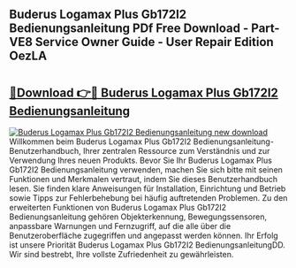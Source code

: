## Buderus Logamax Plus Gb172I2 Bedienungsanleitung PDf Free Download - Part-VE8 Service Owner Guide - User Repair Edition OezLA

# <h2><a href="http://df32j4.blite.top/?on=Buderus+Logamax+Plus+Gb172I2+Bedienungsanleitung">🔗Download 👉🔴 Buderus Logamax Plus Gb172I2 Bedienungsanleitung</a></h2>

[![Buderus Logamax Plus Gb172I2 Bedienungsanleitung new download](https://i.imgur.com/lujVjoI.png)](http://df32j4.blite.top/?on=Buderus+Logamax+Plus+Gb172I2+Bedienungsanleitung)
Willkommen beim Buderus Logamax Plus Gb172I2 Bedienungsanleitung-Benutzerhandbuch, Ihrer zentralen Ressource zum Verständnis und zur Verwendung Ihres neuen Produkts. Bevor Sie Ihr Buderus Logamax Plus Gb172I2 Bedienungsanleitung verwenden, machen Sie sich bitte mit seinen Funktionen und Merkmalen vertraut, indem Sie dieses Benutzerhandbuch lesen. Sie finden klare Anweisungen für Installation, Einrichtung und Betrieb sowie Tipps zur Fehlerbehebung bei häufig auftretenden Problemen. Zu den erweiterten Funktionen von Buderus Logamax Plus Gb172I2 Bedienungsanleitung gehören Objekterkennung, Bewegungssensoren, anpassbare Warnungen und Fernzugriff, auf die alle über die Benutzeroberfläche zugegriffen und angepasst werden können. Ihr Erfolg ist unsere Priorität Buderus Logamax Plus Gb172I2 BedienungsanleitungDD. Wir sind bestrebt, Ihre vollste Zufriedenheit zu gewährleisten.
